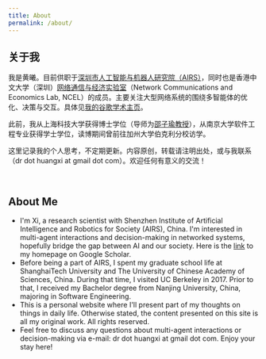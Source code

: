 ```yaml
---
title: About
permalink: /about/
---
```


<!-- ![It's me.](/images/me.png) -->

## 关于我

我是黄曦。目前供职于[深圳市人工智能与机器人研究院（AIRS）](https://airs.cuhk.edu.cn)，同时也是香港中文大学（深圳）[网络通信与经济实验室](https://ncel.cuhk.edu.cn)（Network Communications and Economics Lab, NCEL）的成员。主要关注大型网络系统的围绕多智能体的优化、决策与交互。具体见[我的谷歌学术主页](https://scholar.google.com/citations?user=_BRMr6cAAAAJ)。

此前，我从上海科技大学获得博士学位（导师为[邵子瑜教授](https://faculty.sist.shanghaitech.edu.cn/faculty/shaozy/home.html)），从南京大学软件工程专业获得学士学位，读博期间曾前往加州大学伯克利分校访学。

这里记录我的个人思考，不定期更新。内容原创，转载请注明出处，或与我联系（dr dot huangxi at gmail dot com）。欢迎任何有意义的交流！ 

<br>

## About Me
- I'm Xi, a research scientist with Shenzhen Institute of Artificial Intelligence and Robotics for Society (AIRS), China. I'm interested in multi-agent interactions and decision-making in networked systems, hopefully bridge the gap between AI and our society. Here is the [link](https://scholar.google.com/citations?user=_BRMr6cAAAAJ) to my homepage on Google Scholar. 
- Before being a part of AIRS, I spent my graduate school life at ShanghaiTech University and The University of Chinese Academy of Sciences, China. During that time, I visited UC Berkeley in 2017. Prior to that, I received my Bachelor degree from Nanjing University, China, majoring in Software Engineering. 
- This is a personal website where I'll present part of my thoughts on things in daily life. Otherwise stated, the content presented on this site is all my original work. All rights reserved. 
- Feel free to discuss any questions about multi-agent interactions or decision-making via e-mail: dr dot huangxi at gmail dot com. Enjoy your stay here! 



<script>
    (function(){
        var elems = document.getElementsByClassName("view");
        elems[elems.length-1].remove();
    })();
</script>
